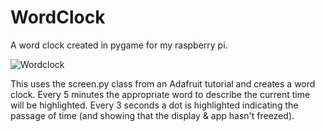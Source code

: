 WordClock
=========

A word clock created in pygame for my raspberry pi.

![Wordclock](https://pbs.twimg.com/media/BnH2BBOCAAAfD4F.jpg)

This uses the screen.py class from an Adafruit tutorial and creates a word clock.  Every 5 minutes the appropriate word to describe the current time will be highlighted.  Every 3 seconds a dot is highlighted indicating the passage of time (and showing that the display & app hasn't freezed).
